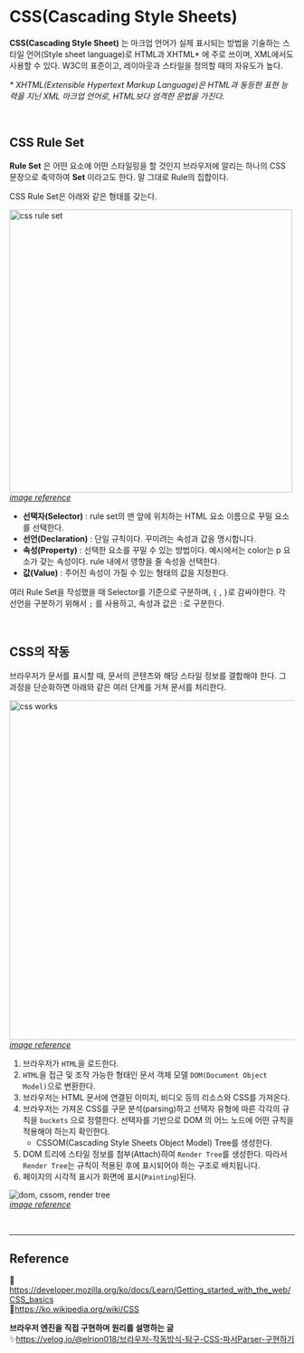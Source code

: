 # CSS(Cascading Style Sheets)

**CSS(Cascading Style Sheet)** 는 마크업 언어가 실제 표시되는 방법을 기술하는 스타일 언어(Style sheet language)로 HTML과 XHTML\* 에 주로 쓰이며, XML에서도 사용할 수 있다. W3C의 표준이고, 레이아웃과 스타일을 정의할 때의 자유도가 높다.

_\* XHTML(Extensible Hypertext Markup Language)은 HTML과 동등한 표현 능력을 지닌 XML 마크업 언어로, HTML보다 엄격한 문법을 가진다._

<br/>

## CSS Rule Set

**Rule Set** 은 어떤 요소에 어떤 스타일링을 할 것인지 브라우저에 알리는 하나의 CSS 문장으로 축약하여 **Set** 이라고도 한다. 말 그대로 Rule의 집합이다.

CSS Rule Set은 아래와 같은 형태를 갖는다.

<img src="https://user-images.githubusercontent.com/66757141/211836370-9f61a231-2988-42e0-8891-9bd827198877.png" alt="css rule set" width="500px" /><br/>
_[image reference](https://puzzleweb.ru/en/css/1_css_syntax.php)_

- **선택자(Selector)** : rule set의 맨 앞에 위치하는 HTML 요소 이름으로 꾸밀 요소를 선택한다.
- **선언(Declaration)** : 단일 규칙이다. 꾸미려는 속성과 값을 명시합니다.
- **속성(Property)** : 선택한 요소를 꾸밀 수 있는 방법이다. 예시에서는 color는 p 요소가 갖는 속성이다. rule 내에서 영향을 줄 속성을 선택한다.
- **값(Value)** : 주어진 속성이 가질 수 있는 형태의 값을 지정한다.

여러 Rule Set을 작성했을 때 Selector를 기준으로 구분하며, `{` , `}`로 감싸야한다. 각 선언을 구분하기 위해서 `;` 를 사용하고, 속성과 값은 `:`로 구분한다.

<br/>

## CSS의 작동

브라우저가 문서를 표시할 때, 문서의 콘텐츠와 해당 스타일 정보를 결합해야 한다. 그 과정을 단순화하면 아래와 같은 여러 단계를 거쳐 문서를 처리한다.

<img src="https://user-images.githubusercontent.com/66757141/211836326-4fb32b83-5d75-472c-b297-34fb9e44d32d.svg" alt="css works" width="600px" /><br/>
_[image reference](https://puzzleweb.ru/en/css/1_css_syntax.php)_

1. 브라우저가 `HTML`을 로드한다.
2. `HTML`을 접근 및 조작 가능한 형태인 문서 객체 모델 `DOM(Document Object Model)`으로 변환한다.
3. 브라우저는 HTML 문서에 연결된 이미지, 비디오 등의 리소스와 CSS를 가져온다.
4. 브라우저는 가져온 CSS를 구문 분석(parsing)하고 선택자 유형에 따른 각각의 규칙을 `buckets` 으로 정렬한다. 선택자를 기반으로 DOM 의 어느 노드에 어떤 규칙을 적용해야 하는지 확인한다.
   - CSSOM(Cascading Style Sheets Object Model) Tree를 생성한다.
5. DOM 트리에 스타일 정보를 첨부(Attach)하여 `Render Tree`를 생성한다. 따라서 `Render Tree`는 규칙이 적용된 후에 표시되어야 하는 구조로 배치됩니다.
6. 페이지의 시각적 표시가 화면에 표시(`Painting`)된다.

<img src="https://user-images.githubusercontent.com/66757141/211843953-026bdfd9-58f5-44a6-a7f2-b4a2e5971bd1.png" alt="dom, cssom, render tree" ><br/>
_[image reference](https://web.dev/critical-rendering-path-render-tree-construction/)_

<br/>

---

## Reference

📄https://developer.mozilla.org/ko/docs/Learn/Getting_started_with_the_web/CSS_basics  
📄https://ko.wikipedia.org/wiki/CSS

**브라우저 엔진을 직접 구현하며 원리를 설명하는 글**  
✨https://velog.io/@elrion018/브라우저-작동방식-탐구-CSS-파서Parser-구현하기
